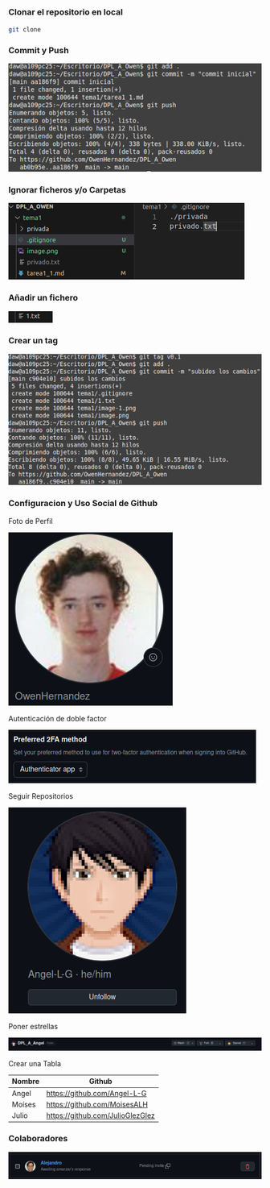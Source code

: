 ### Clonar el repositorio en local
```bash
git clone
```
### Commit y Push

![commitYpush](image.png)

### Ignorar ficheros y/o Carpetas

![ignore](image-1.png)

### Añadir un fichero

![añadir fichero](image-3.png)

### Crear un tag

![tag](image-2.png)

### Configuracion y Uso Social de Github

Foto de Perfil

![fotoPerfil](image-4.png)

Autenticación de doble factor

![auth](image-5.png)

Seguir Repositorios

![follow](image-6.png)

Poner estrellas

![estrella](image-7.png)

Crear una Tabla

| Nombre | Github |
|--------|--------|
| Angel  | https://github.com/Angel-L-G |
| Moíses | https://github.com/MoisesALH |
| Julio  | https://github.com/JulioGlezGlez |

### Colaboradores

![colab](image-8.png)